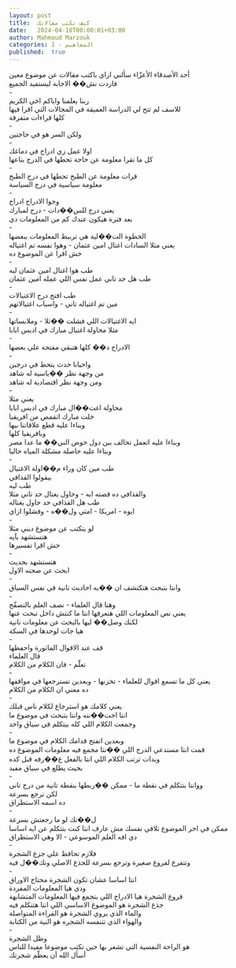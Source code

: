 ```yaml
---
layout: post
title:  كيف تكتب مقالاتك
date:   2024-04-10T00:00:01+03:00
author: Mahmoud Marzouk
categories: 1 - المفاهيم
published:  true
---
```

أحد الأصدقاء الأعزّاء سألني ازاي باكتب مقالات عن موضوع معين\
فاردت نش�� الاجابة ليستفيد الجميع\
-\
ربنا يعلمنا واياكم اخي الكريم\
للاسف لم تتح لي الدراسة العميقة في المجالات التي اقرا فيها\
كلها قراءات متفرقة\
-\
ولكن السر هو في حاجتين\
-\
اولا عمل زي ادراج في دماغك\
كل ما تقرا معلومة عن حاجة تحطها في الدرج بتاعها\
-\
قرات معلومة عن الطبخ تحطها في درج الطبخ\
معلومة سياسية في درج السياسة\
-\
وجوا الادراج ادراج\
يعني درج للس��دات - درج لمبارك\
بعد فترة هيكون عندك كم من المعلومات دي\
-\
الخطوة الت��لية هي تربيط المعلومات ببعضها\
يعني مثلا السادات اغتال امين عثمان - وهوا نفسه تم اغتياله\
خش اقرا عن الموضوع ده\
-\
طب هوا اغتال امين عثمان ليه\
طب هل حد تاني عمل نفس اللي عمله امين عثمان\
-\
طب افتح درج الاغتيالات\
مين تم اغتياله تاني - واسباب اغتيالاتهم\
-\
ايه الاغتيالات اللي فشلت ��ثلا - وملابساتها\
مثلا محاولة اغتيال مبارك في اديس ابابا\
-\
الادراج د�� كلها هتبقي مفتحة علي بعضها\
-\
واحيانا حدث يتحط في درجين\
من وجهة نظر ��ياسية له شاهد\
ومن وجهة نظر اقتصادية له شاهد\
-\
يعني مثلا\
محاولة اغت��ال مبارك في اديس ابابا\
خلت مبارك اتقمص من افريقيا\
وبناءا عليه قطع علاقاتنا بيها\
وبافريقيا كلها\
وبناءا عليه اتعمل تحالف بين دول حوض الني�� ما عدا مصر\
وبناءا عليه حاصلة مشكلة المياه حاليا\
-\
طب مين كان وراء م��اولة الاغتيال\
بيقولوا القذافي\
طب ليه\
والقذافي ده قصته ايه - وحاول يغتال حد تاني مثلا\
طب هل القذافي حد حاول يغتاله\
ايوه - امريكا - امتي ول��ه - وفشلوا ازاي\
-\
لو بتكتب عن موضوع ديني مثلا\
هتستشهد بآيه\
خش اقرا تفسيرها\
-\
هتستشهد بحديث\
ابحث عن صحته الاول\
-\
وانتا بتبحث هتكتشف ان ��يه احاديث تانية في نفس السياق\
-\
وهنا قال العلماء - نصف العلم بالتصفّح\
يعني نص المعلومات اللي هتعرفها انتا ما كنتش داخل تبحث عنها\
لكنك وصل�� ليها بالبحث عن معلومات تانية\
هيا جات لوحدها في السكة\
-\
قف عند الاقوال الماثورة واحفظها\
قال العلماء\
تعلّم - فان الكلام من الكلام\
-\
يعني كل ما تسمع اقوال للعلماء - تخزنها - وبعدين تسترجعها في مواقفها\
ده معني ان الكلام من الكلام\
-\
يعني كلامك هو استرجاع لكلام ناس قبلك\
انتا اخت��نته وانتا بتبحث في موضوع ما\
وجمعت الكلام اللي كله بيتكلم في سياق واحد\
-\
وبعدين اتفتح قدامك الكلام في موضوع ما\
قمت انتا مستدعي الدرج اللي ��نتا مجمع فيه معلومات الموضوع ده\
وبدات ترتب الكلام اللي انتا بالفعل ع��رفه قبل كده\
بحيث يطلع في سياق مفيد\
-\
ووانتا بتتكلم في نقطة ما - ممكن ��ربطها بنقطة تانية من درج تاني\
لكن ترجع بسرعة\
ده اسمه الاستطراق\
-\
ل��نك لو ما رجعتش بسرعة\
ممكن في اخر الموضوع تلاقي نفسك مش عارف انتا كنت بتتكلم عن ايه اساسا\
دي افه العلم الموسوعي - الا وهي الاستطراق\
-\
فلازم تحافظ علي جزع الشجرة\
وتتفرع لفروع صغيرة وترجع بسرعة للجذع الاصلي وتك��ل فيه\
-\
انتا اساسا عشان تكون الشجرة محتاج الاوراق\
ودي هيا المعلومات المفردة\
فروع الشجرة هيا الادراج اللي بتجمع فيها المعلومات المتشابهة\
جذع الشجرة هو الموضوع الاساسي اللي انتا هتتكلم فيه\
والماء الذي يروي الشجرة هو القراءة المتواصلة\
والهواء الذي تتنفسه الشجره هو النية من الكتابة\
-\
وظل الشجرة\
هو الراحة النفسية التي تشعر بها حين تكتب موضوعا مفيدا للناس\
أسأل الله أن يعظّم شجرتك
